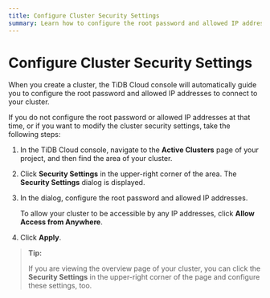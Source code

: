 ```yaml
---
title: Configure Cluster Security Settings
summary: Learn how to configure the root password and allowed IP addresses to connect to your cluster.
---
```


# Configure Cluster Security Settings

When you create a cluster, the TiDB Cloud console will automatically guide you to configure the root password and allowed IP addresses to connect to your cluster.

If you do not configure the root password or allowed IP addresses at that time, or if you want to modify the cluster security settings, take the following steps:

1. In the TiDB Cloud console, navigate to the **Active Clusters** page of your project, and then find the area of your cluster.
2. Click **Security Settings** in the upper-right corner of the area. The **Security Settings** dialog is displayed.
3. In the dialog, configure the root password and allowed IP addresses.

    To allow your cluster to be accessible by any IP addresses, click **Allow Access from Anywhere**.

4. Click **Apply**.

> **Tip:**
>
> If you are viewing the overview page of your cluster, you can click the **Security Settings** in the upper-right corner of the page and configure these settings, too.
